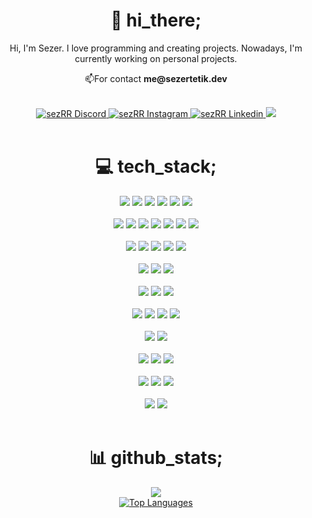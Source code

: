 <h1 align="center">👋 hi_there;</h1>
<p align="center">Hi, I'm Sezer. I love programming and creating projects. Nowadays, I'm currently working on personal projects.</p>

<p align="center">
    📫For contact <b>me@sezertetik.dev</b>
</p>

<br>

<div align="center">
    <a href="https://www.linkedin.com/in/sezertetik/">
        <img alt="sezRR Discord"src="https://img.shields.io/badge/Discord-%237289DA.svg?logo=discord&style=for-the-badge&logoColor=white" />
    </a>
    <a href="https://www.instagram.com/s3zzrr/">
        <img alt="sezRR Instagram"src="https://img.shields.io/badge/Instagram-%23E4405F.svg?style=for-the-badge&logo=instagram&logoColor=white" />
    </a>
    <a href="https://www.linkedin.com/in/sezertetik/">
        <img alt="sezRR Linkedin"src="https://img.shields.io/badge/LinkedIn-%230077B5.svg?style=for-the-badge&logo=linkedin&logoColor=white" />
    </a>
    <img src="https://komarev.com/ghpvc/?username=sezrr&style=for-the-badge&color=lightgrey"/>
</div>

<br/>

<h1 align="center">💻 tech_stack;</h1>
<div align="center">
    <img src="https://img.shields.io/badge/c%23-%23239120.svg?style=for-the-badge&logo=c-sharp&logoColor=white"/>
    <img src="https://img.shields.io/badge/c++-%2300599C.svg?style=for-the-badge&logo=c%2B%2B&logoColor=white"/>
    <img src="https://img.shields.io/badge/java-%23ED8B00.svg?style=for-the-badge&logo=java&logoColor=white"/>
    <img src="https://img.shields.io/badge/javascript-%23323330.svg?style=for-the-badge&logo=javascript&logoColor=%23F7DF1E"/>
    <img src="https://img.shields.io/badge/python-3670A0?style=for-the-badge&logo=python&logoColor=ffdd54"/>
    <img src="https://img.shields.io/badge/typescript-%23007ACC.svg?style=for-the-badge&logo=typescript&logoColor=white"/>
</div>

<br>

<div align="center">
    <img src="https://img.shields.io/badge/.NET-5C2D91?style=for-the-badge&logo=.net&logoColor=white"/>
    <img src="https://img.shields.io/badge/spring-%236DB33F.svg?style=for-the-badge&logo=spring&logoColor=white"/>
    <img src="https://img.shields.io/badge/express.js-%23404d59.svg?style=for-the-badge&logo=express&logoColor=%2361DAFB"/>
    <img src="https://img.shields.io/badge/FastAPI-005571?style=for-the-badge&logo=fastapi"/>
    <img src="https://img.shields.io/badge/node.js-6DA55F?style=for-the-badge&logo=node.js&logoColor=white"/>
    <img src="https://img.shields.io/badge/react-%2320232a.svg?style=for-the-badge&logo=react&logoColor=%2361DAFB"/>
    <img src="https://img.shields.io/badge/Next-black?style=for-the-badge&logo=next.js&logoColor=white"/>
</div>

<br>

<div align="center">
    <img src="https://img.shields.io/badge/Microsoft%20SQL%20Sever-CC2927?style=for-the-badge&logo=microsoft%20sql%20server&logoColor=white"/>
    <img src="https://img.shields.io/badge/MongoDB-%234ea94b.svg?style=for-the-badge&logo=mongodb&logoColor=white"/>
    <img src="https://img.shields.io/badge/mysql-%2300f.svg?style=for-the-badge&logo=mysql&logoColor=white"/>
    <img src="https://img.shields.io/badge/postgres-%23316192.svg?style=for-the-badge&logo=postgresql&logoColor=white"/>
    <img src="https://img.shields.io/badge/redis-%23DD0031.svg?style=for-the-badge&logo=redis&logoColor=white"/>
</div>

<br>

<div align="center">
    <img src="https://img.shields.io/badge/firebase-%23039BE5.svg?style=for-the-badge&logo=firebase"/>
    <img src="https://img.shields.io/badge/netlify-%23000000.svg?style=for-the-badge&logo=netlify&logoColor=#00C7B7"/>
    <img src="https://img.shields.io/badge/vercel-%23000000.svg?style=for-the-badge&logo=vercel&logoColor=white"/>
</div>

<br>

<div align="center">
    <img src="https://img.shields.io/badge/html5-%23E34F26.svg?style=for-the-badge&logo=html5&logoColor=white"/>
    <img src="https://img.shields.io/badge/css3-%231572B6.svg?style=for-the-badge&logo=css3&logoColor=white"/>
    <img src="https://img.shields.io/badge/SASS-hotpink.svg?style=for-the-badge&logo=SASS&logoColor=white"/>
</div>

<br>

<div align="center">
    <img src="https://img.shields.io/badge/tailwindcss-%2338B2AC.svg?style=for-the-badge&logo=tailwind-css&logoColor=white"/>
    <img src="https://img.shields.io/badge/bootstrap-%23563D7C.svg?style=for-the-badge&logo=bootstrap&logoColor=white"/>
    <img src="https://img.shields.io/badge/MUI-%230081CB.svg?style=for-the-badge&logo=material-ui&logoColor=white"/>
    <img src="https://img.shields.io/badge/Semantic%20UI%20React-%2335BDB2.svg?style=for-the-badge&logo=SemanticUIReact&logoColor=white"/>
</div>

<br>

<div align="center">
    <img src="https://img.shields.io/badge/Unity-%2320232a.svg?style=for-the-badge&logo=unity&logoColor=white"/>
    <img src="https://img.shields.io/badge/unreal-%2320232a.svg?style=for-the-badge&logo=unreal-engine&logoColor=white"/>
</div>

<br>

<div align="center">
    <img src="https://img.shields.io/badge/-Swagger-%23Clojure?style=for-the-badge&logo=swagger&logoColor=white"/>
    <img src="https://img.shields.io/badge/Postman-FF6C37?style=for-the-badge&logo=postman&logoColor=white"/>
    <img src="https://img.shields.io/badge/Anaconda-%2344A833.svg?style=for-the-badge&logo=anaconda&logoColor=white"/>
</div>

<br>

<div align="center">
    <img src="https://img.shields.io/badge/Notion-%23000000.svg?style=for-the-badge&logo=notion&logoColor=white"/>
    <img src="https://img.shields.io/badge/Trello-%23026AA7.svg?style=for-the-badge&logo=Trello&logoColor=white"/>
    <img src="https://img.shields.io/badge/jira-%230A0FFF.svg?style=for-the-badge&logo=jira&logoColor=white"/>
</div>

<br>

<div align="center">
    <img src="https://img.shields.io/badge/Aseprite-FFFFFF?style=for-the-badge&logo=Aseprite&logoColor=#7D929E"/>
    <img src="https://img.shields.io/badge/figma-%23F24E1E.svg?style=for-the-badge&logo=figma&logoColor=white"/>
</div>

<br>

<h1 align="center">📊 github_stats;</h1>
<div align="center">
    <a href="http://www.github.com/sezrr">
        <img src="https://github-readme-streak-stats.herokuapp.com/?user=sezrr&theme=apprentice&hide_border=false"/>
    </a>
</div>

<div align="center">
    <a href="https://github.com/sezrr">
        <img src="https://github-readme-stats.vercel.app/api/top-langs/?username=sezrr&theme=apprentice&hide_border=false&include_all_commits=true&count_private=true&layout=compact" alt="Top Languages" />
    </a>
</div>
